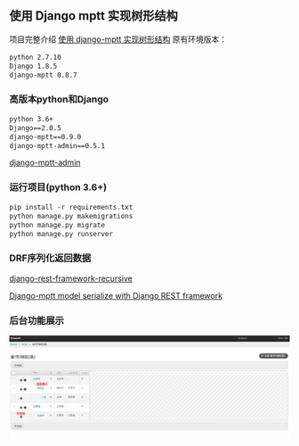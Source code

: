 ## 使用 Django mptt 实现树形结构

项目完整介绍 [使用 django-mptt 实现树形结构](https://www.jianshu.com/p/cd5986ccba6b)
原有环境版本：
```
python 2.7.10
Django 1.8.5
django-mptt 0.8.7
```

### 高版本python和Django
```
python 3.6+
Django==2.0.5
django-mptt==0.9.0
django-mptt-admin==0.5.1
```

[django-mptt-admin](https://github.com/mbraak/django-mptt-admin)

### 运行项目(python 3.6+)
```
pip install -r requirements.txt
python manage.py makemigrations
python manage.py migrate
python manage.py runserver
```

### DRF序列化返回数据

[django-rest-framework-recursive](https://github.com/heywbj/django-rest-framework-recursive)

[Django-mptt model serialize with Django REST framework](https://stackoverflow.com/questions/31853435/django-mptt-model-serialize-with-django-rest-framework)


### 后台功能展示

![后台功能展示1](./docs/images/admin-example.jpg)